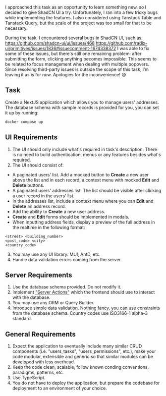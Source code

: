 I approached this task as an opportunity to learn something new, so I decided to give ShadCN UI a try. Unfortunately, I ran into a few tricky bugs while implementing the features. I also considered using Tanstack Table and Tanstack Query, but the scale of the project was too small for that to be necessary.

During the task, I encountered several bugs in ShadCN UI, such as:
https://github.com/shadcn-ui/ui/issues/468
https://github.com/radix-ui/primitives/issues/1836#issuecomment-1674338372
I was able to fix some of these issues, but there's still one remaining problem: after submitting the form, clicking anything becomes impossible. This seems to be related to focus management when dealing with multiple popovers. Since resolving third-party issues is outside the scope of this task, I’m leaving it as is for now. Apologies for the inconvenience! 😅


## Task

Create a NextJS application which allows you to manage users' addresses. The database schema with sample records is provided for you, you can set it up by running:

```bash
docker compose up
```

## UI Requirements

1. The UI should only include what's required in task's description. There is no need to build authentication, menus or any features besides what's required.
2. The UI should consist of:
- A paginated users' list. Add a mocked button to **Create** a new user above the list and in each record, a context menu with mocked **Edit** and **Delete** buttons.
- A paginated users' addresses list. The list should be visible after clicking a user record in the users' list.
- In the addresses list, include a context menu where you can **Edit** and **Delete** an address record.
- Add the ability to **Create** a new user address. 
- **Create** and **Edit** forms should be implemented in modals.
- When inputting address fields, display a preview of the full address in the realtime in the following format:
```
<street> <building_number>
<post_code> <city>
<country_code>
```
3. You may use any UI library: MUI, AntD, etc.
4. Handle data validation errors coming from the server.

## Server Requirements

1. Use the database schema provided. Do not modify it.
2. Implement ["Server Actions"](https://nextjs.org/docs/app/building-your-application/data-fetching/server-actions-and-mutations) which the frontend should use to interact with the database.
3. You may use any ORM or Query Builder.
4. Introduce simple data validation. Nothing fancy, you can use constraints from the database schema. Country codes use ISO3166-1 alpha-3 standard.

## General Requirements

1. Expect the application to eventually include many similar CRUD components (i.e. "users_tasks", "users_permissions", etc.), make your code modular, extensible and generic so that similar modules can be developed with less overhead.
2. Keep the code clean, scalable, follow known conding conventions, paradigms, patterns, etc.
3. Use TypeScript.
4. You do not have to deploy the application, but prepare the codebase for deployment to an environment of your choice.
